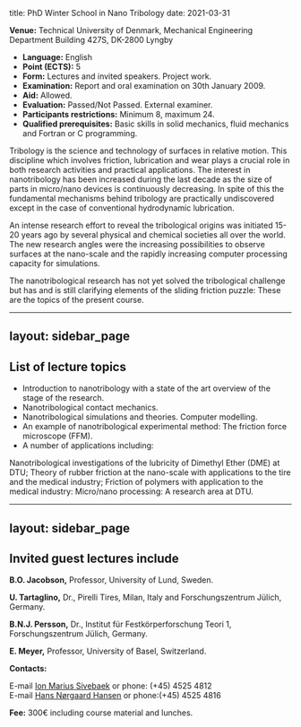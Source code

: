 title: PhD Winter School in Nano Tribology
date: 2021-03-31

**Venue:** Technical University of Denmark, Mechanical Engineering Department Building 427S, DK-2800 Lyngby

* **Language:** English
* **Point (ECTS):** 5
* **Form:** Lectures and invited speakers. Project work.
* **Examination:** Report and oral examination on 30th January 2009.
* **Aid:** Allowed.
* **Evaluation:** Passed/Not Passed. External examiner.
* **Participants restrictions:** Minimum 8, maximum 24.
* **Qualified prerequisites:** Basic skills in solid mechanics, fluid mechanics and Fortran or C programming.
<!--break-->
Tribology is the science and technology of surfaces in relative motion. This discipline which involves friction, lubrication and wear plays a crucial role in both research activities and practical applications. The interest in nanotribology has been increased during the last decade as the size of parts in micro/nano devices is continuously decreasing. In spite of this the fundamental mechanisms behind tribology are practically undiscovered except in the case of conventional hydrodynamic lubrication. 

An intense research effort to reveal the tribological origins was initiated 15-20 years ago by several physical and chemical societies all over the world. The new research angles were the increasing possibilities to observe surfaces at the nano-scale and the rapidly increasing computer processing capacity for simulations.

The nanotribological research has not yet solved the tribological challenge but has and is still clarifying elements of the sliding friction puzzle: These are the topics of the present course.

---
layout: sidebar_page
---

## List of lecture topics


* Introduction to nanotribology with a state of the art overview of the stage of the research.
* Nanotribological contact mechanics.
* Nanotribological simulations and theories. Computer modelling.
* An example of nanotribological experimental method: The friction force microscope (FFM).
* A number of applications including:

Nanotribological investigations of the lubricity of Dimethyl Ether (DME) at DTU; Theory of rubber friction at the nano-scale with applications to the tire and the medical industry; Friction of polymers with application to the medical industry: Micro/nano processing: A research area at DTU.

---
layout: sidebar_page
---

## Invited guest lectures include

**B.O. Jacobson,** Professor, University of Lund, Sweden.

**U. Tartaglino,** Dr., Pirelli Tires, Milan, Italy and Forschungszentrum Jülich, Germany.

**B.N.J. Persson,** Dr., Institut für Festkörperforschung Teori 1, Forschungszentrum Jülich, Germany.

**E. Meyer,** Professor, University of Basel, Switzerland.


**Contacts:**

E-mail <a href="mailto:ims@mek.dtu.dk">Ion Marius Sivebaek</a> or phone: (+45) 4525 4812   
E-mail <a href="mailto:hnh@mek.dtu.dk">Hans Nørgaard Hansen</a> or phone:(+45) 4525 4816

**Fee:**
300€ including course material and lunches.